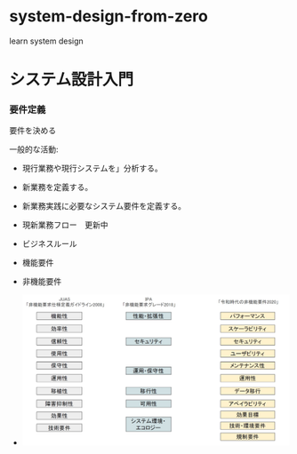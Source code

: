 # system-design-from-zero
learn system design

# システム設計入門

### 要件定義

要件を決める

一般的な活動:

* 現行業務や現行システムを」分析する。
* 新業務を定義する。
* 新業務実践に必要なシステム要件を定義する。

* 現新業務フロー　更新中
* ビジネスルール

* 機能要件

* 非機能要件
* <p align="center">
  <img src="images/reiwa_sysdesign_12_01.jpg">
  <br/>
</p>

